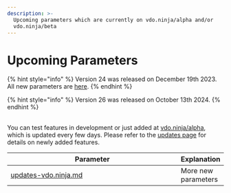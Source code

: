 ```yaml
---
description: >-
  Upcoming parameters which are currently on vdo.ninja/alpha and/or
  vdo.ninja/beta
---
```


# Upcoming Parameters

{% hint style="info" %}
Version 24 was released on December 19th 2023. All new parameters are [here](new-parameters.md).
{% endhint %}

{% hint style="info" %}
Version 26 was released on October 13th 2024.&#x20;
{% endhint %}

\
You can test features in development or just added at [vdo.ninja/alpha](https://vdo.ninja/alpha/), which is updated every few days. Please refer to the [updates page](https://updates.vdo.ninja) for details on newly added features.

<table><thead><tr><th width="484">Parameter</th><th>Explanation</th></tr></thead><tbody><tr><td><a data-mention href="../updates/updates-vdo.ninja.md">updates-vdo.ninja.md</a></td><td>More new parameters</td></tr></tbody></table>

